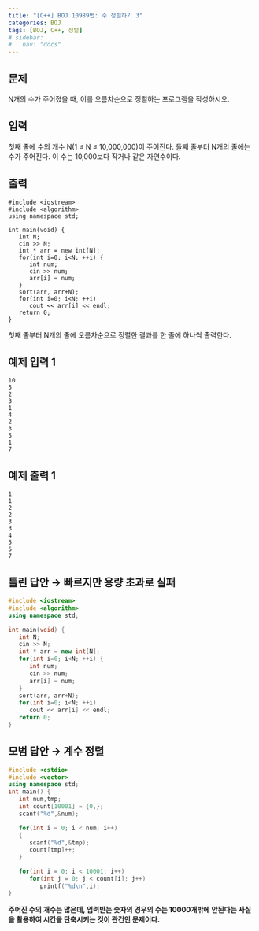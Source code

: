 ```yaml
---
title: "[C++] BOJ 10989번: 수 정렬하기 3"
categories: BOJ
tags: [BOJ, C++, 정렬]
# sidebar:
#   nav: "docs"
---
```


## 문제

N개의 수가 주어졌을 때, 이를 오름차순으로 정렬하는 프로그램을 작성하시오.

## 입력

첫째 줄에 수의 개수 N(1 ≤ N ≤ 10,000,000)이 주어진다. 둘째 줄부터 N개의 줄에는 수가 주어진다. 이 수는 10,000보다 작거나 같은 자연수이다.

## 출력

```
#include <iostream>
#include <algorithm>
using namespace std;

int main(void) {
   int N;
   cin >> N; 
   int * arr = new int[N];
   for(int i=0; i<N; ++i) {
      int num;
      cin >> num;
      arr[i] = num;
   }
   sort(arr, arr+N);
   for(int i=0; i<N; ++i)
      cout << arr[i] << endl;
   return 0;
}
```

첫째 줄부터 N개의 줄에 오름차순으로 정렬한 결과를 한 줄에 하나씩 출력한다.

## 예제 입력 1

```
10
5
2
3
1
4
2
3
5
1
7

```

## 예제 출력 1

```
1
1
2
2
3
3
4
5
5
7
```

## 틀린 답안 → 빠르지만 용량 초과로 실패

```cpp
#include <iostream>
#include <algorithm>
using namespace std;

int main(void) {
   int N;
   cin >> N; 
   int * arr = new int[N];
   for(int i=0; i<N; ++i) {
      int num;
      cin >> num;
      arr[i] = num;
   }
   sort(arr, arr+N);
   for(int i=0; i<N; ++i)
      cout << arr[i] << endl;
   return 0;
}
```

## 모범 답안 → 계수 정렬

```cpp
#include <cstdio>
#include <vector>
using namespace std;
int main() {
   int num,tmp;
   int count[10001] = {0,};
   scanf("%d",&num);

   for(int i = 0; i < num; i++)
   {
      scanf("%d",&tmp);
      count[tmp]++;
   }

   for(int i = 0; i < 10001; i++)
      for(int j = 0; j < count[i]; j++)
         printf("%d\n",i);
}
```

**주어진 수의 개수는 많은데, 입력받는 숫자의 경우의 수는 10000개밖에 안된다는 사실을 활용하여 시간을 단축시키는 것이 관건인 문제이다.**
